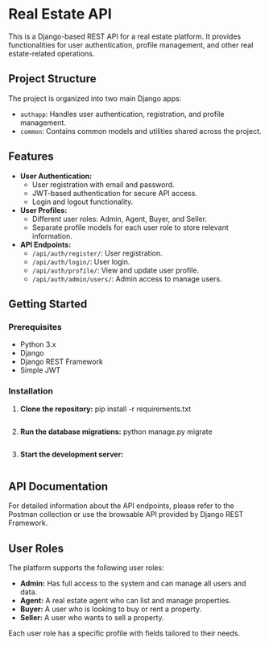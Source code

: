 # Real Estate API

This is a Django-based REST API for a real estate platform. It provides functionalities for user authentication, profile management, and other real estate-related operations.

## Project Structure

The project is organized into two main Django apps:

-   `authapp`: Handles user authentication, registration, and profile management.
-   `common`: Contains common models and utilities shared across the project.

## Features

-   **User Authentication:**
    -   User registration with email and password.
    -   JWT-based authentication for secure API access.
    -   Login and logout functionality.
-   **User Profiles:**
    -   Different user roles: Admin, Agent, Buyer, and Seller.
    -   Separate profile models for each user role to store relevant information.
-   **API Endpoints:**
    -   `/api/auth/register/`: User registration.
    -   `/api/auth/login/`: User login.
    -   `/api/auth/profile/`: View and update user profile.
    -   `/api/auth/admin/users/`: Admin access to manage users.

## Getting Started

### Prerequisites

-   Python 3.x
-   Django
-   Django REST Framework
-   Simple JWT

### Installation

1.  **Clone the repository:**
    pip install -r requirements.txt
    ```

3.  **Run the database migrations:**
    python manage.py migrate
    ```
4.  **Start the development server:**

    ```bash
    ```


## API Documentation

For detailed information about the API endpoints, please refer to the Postman collection or use the browsable API provided by Django REST Framework.

## User Roles

The platform supports the following user roles:

-   **Admin:** Has full access to the system and can manage all users and data.
-   **Agent:** A real estate agent who can list and manage properties.
-   **Buyer:** A user who is looking to buy or rent a property.
-   **Seller:** A user who wants to sell a property.

Each user role has a specific profile with fields tailored to their needs.
